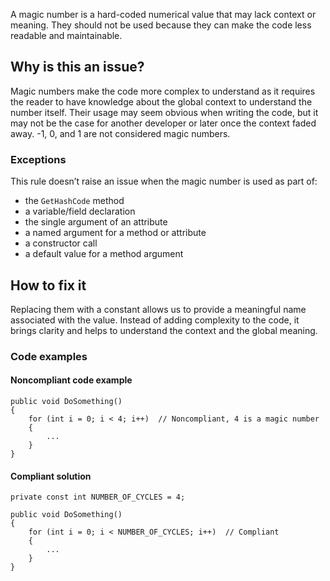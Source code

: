 A magic number is a hard-coded numerical value that may lack context or meaning. They should not be used because they can make the code less
readable and maintainable.

## Why is this an issue?

Magic numbers make the code more complex to understand as it requires the reader to have knowledge about the global context to understand the
number itself. Their usage may seem obvious when writing the code, but it may not be the case for another developer or later once the context faded
away. -1, 0, and 1 are not considered magic numbers.

### Exceptions

This rule doesn’t raise an issue when the magic number is used as part of:

-   the `GetHashCode` method
-   a variable/field declaration
-   the single argument of an attribute
-   a named argument for a method or attribute
-   a constructor call
-   a default value for a method argument

## How to fix it

Replacing them with a constant allows us to provide a meaningful name associated with the value. Instead of adding complexity to the code, it
brings clarity and helps to understand the context and the global meaning.

### Code examples

#### Noncompliant code example

    public void DoSomething()
    {
        for (int i = 0; i < 4; i++)  // Noncompliant, 4 is a magic number
        {
            ...
        }
    }

#### Compliant solution

    private const int NUMBER_OF_CYCLES = 4;
    
    public void DoSomething()
    {
        for (int i = 0; i < NUMBER_OF_CYCLES; i++)  // Compliant
        {
            ...
        }
    }